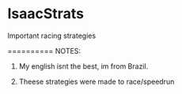IsaacStrats
===========

Important racing strategies

==========
NOTES:

1. My english isnt the best, im from Brazil.

2. Theese strategies were made to race/speedrun
